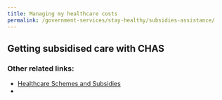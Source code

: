 ```yaml
---
title: Managing my healthcare costs
permalink: /government-services/stay-healthy/subsidies-assistance/
---
```



## Getting subsidised care with CHAS

### Other related links:

- <a href="https://www.moh.gov.sg/cost-financing/healthcare-schemes-subsidies" target="_blank">Healthcare Schemes and Subsidies</a>
- 
